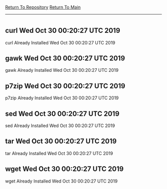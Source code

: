 [Return To Repository](https://github.com/deathbybandaid/piholeparser/)
[Return To Main](https://github.com/deathbybandaid/piholeparser/blob/master/RecentRunLogs/Mainlog.md)
____________________________________
# 
## curl Wed Oct 30 00:20:27 UTC 2019
curl Already Installed Wed Oct 30 00:20:27 UTC 2019
## gawk Wed Oct 30 00:20:27 UTC 2019
gawk Already Installed Wed Oct 30 00:20:27 UTC 2019
## p7zip Wed Oct 30 00:20:27 UTC 2019
p7zip Already Installed Wed Oct 30 00:20:27 UTC 2019
## sed Wed Oct 30 00:20:27 UTC 2019
sed Already Installed Wed Oct 30 00:20:27 UTC 2019
## tar Wed Oct 30 00:20:27 UTC 2019
tar Already Installed Wed Oct 30 00:20:27 UTC 2019
## wget Wed Oct 30 00:20:27 UTC 2019
wget Already Installed Wed Oct 30 00:20:27 UTC 2019
